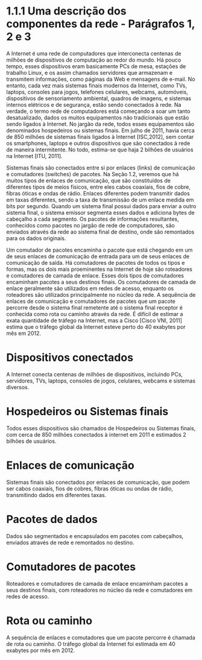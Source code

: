 # 1.1.1 Uma descrição dos componentes da rede - Parágrafos 1, 2 e 3

A Internet é uma rede de computadores que interconecta centenas de milhões de dispositivos de computação ao redor do mundo. Há pouco tempo, esses dispositivos eram basicamente PCs de mesa, estações de trabalho Linux, e os assim chamados servidores que armazenam e transmitem informações, como páginas da Web e mensagens de e-mail. No entanto, cada vez mais sistemas finais modernos da Internet, como TVs, laptops, consoles para jogos, telefones celulares, webcams, automóveis, dispositivos de sensoriamento ambiental, quadros de imagens, e sistemas internos elétricos e de segurança, estão sendo conectados à rede. Na verdade, o termo rede de computadores está começando a soar um tanto desatualizado, dados os muitos equipamentos não tradicionais que estão sendo ligados à Internet. No jargão da rede, todos esses equipamentos são denominados hospedeiros ou sistemas finais. Em julho de 2011, havia cerca de 850 milhões de sistemas finais ligados à Internet [ISC,2012], sem contar os smartphones, laptops e outros dispositivos que são conectados à rede de maneira intermitente. No todo, estima-se que haja 2 bilhões de usuários na Internet [ITU, 2011].

Sistemas finais são conectados entre si por enlaces (links) de comunicação e comutadores (switches) de pacotes. Na Seção 1.2, veremos que há muitos tipos de enlaces de comunicação, que são constituídos de diferentes tipos de meios físicos, entre eles cabos coaxiais, fios de cobre, fibras óticas e ondas de rádio. Enlaces diferentes podem transmitir dados em taxas diferentes, sendo a taxa de transmissão de um enlace medida em bits por segundo. Quando um sistema final possui dados para enviar a outro sistema final, o sistema emissor segmenta esses dados e adiciona bytes de cabeçalho a cada segmento. Os pacotes de informações resultantes, conhecidos como pacotes no jargão de rede de computadores, são enviados através da rede ao sistema final de destino, onde são remontados para os dados originais.

Um comutador de pacotes encaminha o pacote que está chegando em um de seus enlaces de comunicação de entrada para um de seus enlaces de comunicação de saída. Há comutadores de pacotes de todos os tipos e formas, mas os dois mais proeminentes na Internet de hoje são roteadores e comutadores de camada de enlace. Esses dois tipos de comutadores encaminham pacotes a seus destinos finais. Os comutadores de camada de enlace geralmente são utilizados em redes de acesso, enquanto os roteadores são utilizados principalmente no núcleo da rede. A sequência de enlaces de comunicação e comutadores de pacotes que um pacote percorre desde o sistema final remetente até o sistema final receptor é conhecida como rota ou caminho através da rede. É difícil de estimar a exata quantidade de tráfego na Internet, mas a Cisco [Cisco VNI, 2011] estima que o tráfego global da Internet esteve perto do 40 exabytes por mês em 2012.

# Dispositivos conectados

A Internet conecta centenas de milhões de dispositivos, incluindo PCs, servidores, TVs, laptops, consoles de jogos, celulares, webcams e sistemas diversos.

# Hospedeiros ou Sistemas finais

Todos esses dispositivos são chamados de Hospedeiros ou Sistemas finais, com cerca de 850 milhões conectados à internet em 2011 e estimados 2 bilhões de usuários.

# Enlaces de comunicação

Sistemas finais são conectados por enlaces de comunicação, que podem ser cabos coaxiais, fios de cobres, fibras óticas ou ondas de rádio, transmitindo dados em diferentes taxas.

# Pacotes de dados

Dados são segmentados e encapsulados em pacotes com cabeçalhos, enviados através de rede e remontados no destino.

# Comutadores de pacotes

Roteadores e comutadores de camada de enlace encaminham pacotes a seus destinos finais, com roteadores no núcleo da rede e comutadores em redes de acesso.

# Rota ou caminho

A sequência de enlaces e comutadores que um pacote percorre é chamada de rota ou caminho. O tráfego global da Internet foi estimada em 40 exabytes por mês em 2012.